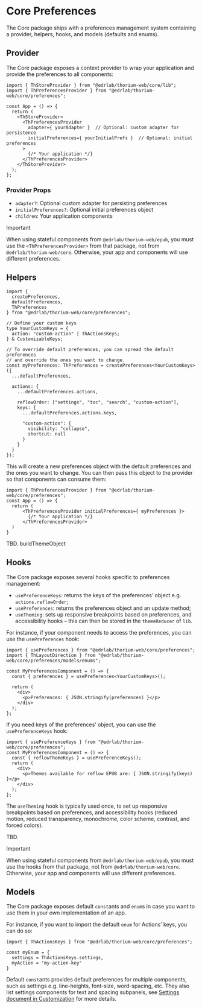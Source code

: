 # Core Preferences

The Core package ships with a preferences management system containing a provider, helpers, hooks, and models (defaults and enums).

## Provider

The Core package exposes a context provider to wrap your application and provide the preferences to all components:

```tsx
import { ThStoreProvider } from "@edrlab/thorium-web/core/lib";
import { ThPreferencesProvider } from "@edrlab/thorium-web/core/preferences";

const App = () => {
  return (
    <ThStoreProvider>
      <ThPreferencesProvider 
        adapter={ yourAdapter }  // Optional: custom adapter for persistence
        initialPreferences={ yourInitialPrefs }  // Optional: initial preferences
      >
        {/* Your application */}
      </ThPreferencesProvider>
    </ThStoreProvider>
  );
};
```

### Provider Props

- `adapter?`: Optional custom adapter for persisting preferences
- `initialPreferences?`: Optional initial preferences object
- `children`: Your application components

> [!IMPORTANT]
> When using stateful components from `@edrlab/thorium-web/epub`, you must use the `<ThPreferencesProvider>` from that package, not from `@edrlab/thorium-web/core`. Otherwise, your app and components will use different preferences.

## Helpers

```tsx
import { 
  createPreferences, 
  defaultPreferences,
  ThPreferences 
} from "@edrlab/thorium-web/core/preferences";

// Define your custom keys
type YourCustomKeys = {
  action: "custom-action" | ThActionsKeys;
} & CustomizableKeys;

// To override default preferences, you can spread the default preferences
// and override the ones you want to change.
const myPreferences: ThPreferences = createPreferences<YourCustomKeys>({
  ...defaultPreferences,

  actions: {
    ...defaultPreferences.actions,
    
    reflowOrder: ["settings", "toc", "search", "custom-action"],
    keys: {
      ...defaultPreferences.actions.keys,

      "custom-action": {
        visibility: "collapse",
        shortcut: null
      }
    }
  }
});
```

This will create a new preferences object with the default preferences and the ones you want to change. You can then pass this object to the provider so that components can consume them:

```tsx
import { ThPreferencesProvider } from "@edrlab/thorium-web/core/preferences";
const App = () => {
  return (
      <ThPreferencesProvider initialPreferences={ myPreferences }>
        {/* Your application */}
      </ThPreferencesProvider>
  )
}
```

TBD. buildThemeObject

## Hooks

The Core package exposes several hooks specific to preferences management:

- `usePreferenceKeys`: returns the keys of the preferences’ object e.g. `actions.reflowOrder`;
- `usePreferences`: returns the preferences object and an update method;
- `useTheming`: sets up responsive breakpoints based on preferences, and accessibility hooks – this can then be stored in the `themeReducer` of `lib`.

For instance, if your component needs to access the preferences, you can use the `usePreferences` hook:

```tsx
import { usePreferences } from "@edrlab/thorium-web/core/preferences";
import { ThLayoutDirection } from "@edrlab/thorium-web/core/preferences/models/enums";

const MyPreferencesComponent = () => {
  const { preferences } = usePreferences<YourCustomKeys>();

  return (
    <div>
      <p>Preferences: { JSON.stringify(preferences) }</p>
    </div>
  );
};
```

If you need keys of the preferences’ object, you can use the `usePreferenceKeys` hook:

```tsx
import { usePreferenceKeys } from "@edrlab/thorium-web/core/preferences";
const MyPreferencesComponent = () => {
  const { reflowThemeKeys } = usePreferenceKeys();
  return (
    <div>
      <p>Themes available for reflow EPUB are: { JSON.stringify(keys) }</p>
    </div>
  );
};
```

The `useTheming` hook is typically used once, to set up responsive breakpoints based on preferences, and accessibility hooks (reduced motion, reduced transparency, monochrome, color scheme, contrast, and forced colors).

TBD.

> [!IMPORTANT]
> When using stateful components from `@edrlab/thorium-web/epub`, you must use the hooks from that package, not from `@edrlab/thorium-web/core`. Otherwise, your app and components will use different preferences.

## Models

The Core package exposes default `const`ants and `enum`s in case you want to use them in your own implementation of an app.

For instance, if you want to import the default `enum` for Actions’ keys, you can do so:

```tsx
import { ThActionsKeys } from "@edrlab/thorium-web/core/preferences";

const myEnum = {
  settings = ThActionsKeys.settings,
  myAction = "my-action-key"
}
```

Default `const`ants provides default preferences for multiple components, such as settings e.g. line-heights, font-size, word-spacing, etc. They also list settings components for text and spacing subpanels, see [Settings document in Customization](../../customization/HandlingPreferences.md#advanced-components) for more details.